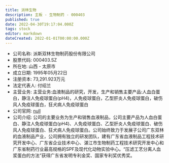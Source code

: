 ```yaml
---
title: 派林生物
description: 主板 - 生物制药 - 000403
published: true
date: 2022-04-30T19:17:04.000Z
tags: stock
editor: markdown
dateCreated: 2022-01-01T00:00:00.000Z
---
```


- 公司名称: 派斯双林生物制药股份有限公司
- 股票代码: 000403.SZ
- 所在地: 山西 - 太原市
- 成立日期: 1995年05月22日
- 注册资本: 73,291.923万元
- 法定代表人: 付绍兰
- 主营业务: 主营业务:血液制品的研究，开发，生产和销售主要产品:人血白蛋白，静注人免疫球蛋白(pH4)，人免疫球蛋白，乙型肝炎人免疫球蛋白，破伤风人免疫球蛋白，狂犬病人免疫球蛋白
- 公司官网: [null](null)
- 公司介绍: 公司的主要业务为生产和销售血液制品，公司主要产品为人血白蛋白、静注人免疫球蛋白(pH4)、人免疫球蛋白、乙型肝炎人免疫球蛋白、破伤风人免疫球蛋白、狂犬病人免疫球蛋白。公司始终致力于发展子公司广东双林的血液制品产业，公司拥有独立的研发团队，建有广东省血液制品工程技术研究开发中心、广东省企业技术中心、湛江市生物制药工程技术研究开发中心和广东省制药行业最高规格的SPF及现代化动物实验中心。“压滤工艺分离人血浆蛋白的方法”获得广东省发明专利金奖、国家专利奖优秀奖。


